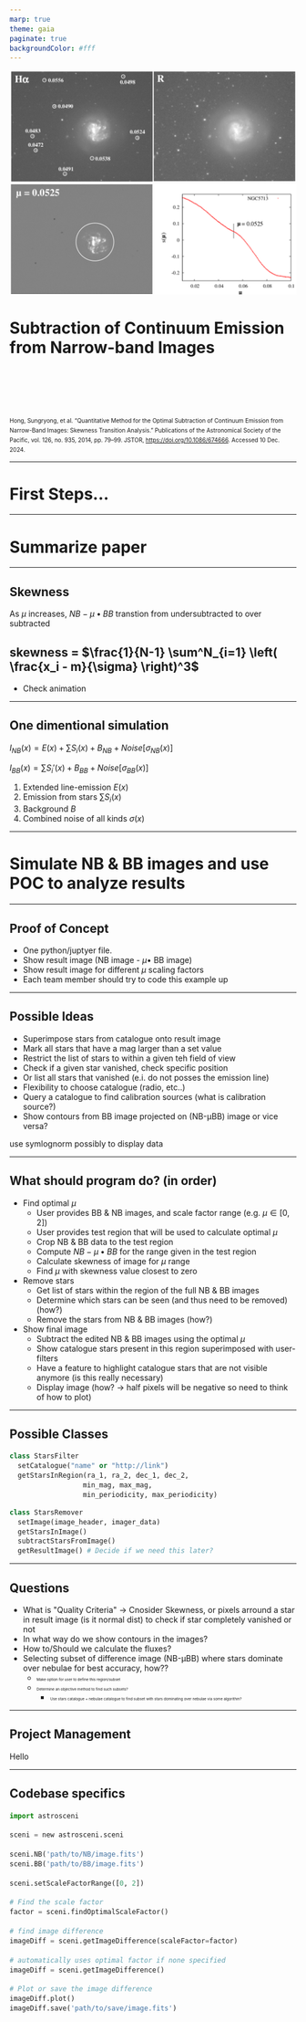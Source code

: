 ```yaml
---
marp: true
theme: gaia
paginate: true
backgroundColor: #fff
---
```


![bg bottom:90% 90%](./images/original.png)
![bg bottom:90% 90%](./images/result.png)
# Subtraction of Continuum Emission from Narrow-band Images
<br><br><br><br>

<style scoped>small { font-size: 0.4rem; line-height: 0.1rem; }</style>

<small style="font-size: 10px;">Hong, Sungryong, et al. “Quantitative Method for the Optimal Subtraction of Continuum Emission from Narrow-Band Images: Skewness Transition Analysis.” Publications of the Astronomical Society of the Pacific, vol. 126, no. 935, 2014, pp. 79–99. JSTOR, https://doi.org/10.1086/674666. Accessed 10 Dec. 2024.</small>

---

<!-- _class: lead -->
# First Steps...

---

<!-- _class: lead -->
# Summarize paper

---

## Skewness
As $\mu$ increases, $NB - \mu \bullet BB$ transtion from undersubtracted to over subtracted
<br>

## skewness = $\frac{1}{N-1} \sum^N_{i=1} \left( \frac{x_i - m}{\sigma} \right)^3$

- Check animation

---

## One dimentional simulation

$I_{NB}(x) = E(x) + \sum S_i(x) + B_{NB} + Noise[\sigma_{NB}(x)]$

$I_{BB}(x) = \sum S_i'(x) + B_{BB} + Noise[\sigma_{BB}(x)]$

1. Extended line-emission $E(x)$
2. Emission from stars $\sum S_i(x)$
3. Background $B$
4. Combined noise of all kinds $σ(x)$

---


<!-- _class: lead -->
# Simulate NB & BB images and use POC to analyze results


---

## Proof of Concept
- One python/juptyer file.
- Show result image (NB image -  $\mu \bullet$ BB image) 
- Show result image for different $\mu$ scaling factors
- Each team member should try to code this example up

---

## Possible Ideas
<!-- Program should be able to: -->
- Superimpose stars from catalogue onto result image
- Mark all stars that have a mag larger than a set value
- Restrict the list of stars to within a given teh field of view
- Check if a given star vanished, check specific position
- Or list all stars that vanished (e.i. do not posses the emission line)
- Flexibility to choose catalogue (radio, etc..)
- Query a catalogue to find calibration sources (what is calibration source?)
- Show contours from BB image projected on (NB-μBB) image or vice versa?
<!-- - Calibration sources could be stars with periodicity < 2 -->
<!-- - hipparcos catalogue: for each star have ra, dec, periodicity, magnitude -->
use symlognorm possibly to display data

---

<style scoped>section {font-size: 20px;}</style>

## What should program do? (in order)
- Find optimal $\mu$
  - User provides BB & NB images, and scale factor range (e.g. $\mu \in [0, 2]$)
  - User provides test region that will be used to calculate optimal $\mu$
  - Crop NB & BB data to the test region
  - Compute $NB-\mu \bullet BB$ for the range given in the test region
  - Calculate skewness of image for $\mu$ range
  - Find $\mu$ with skewness value closest to zero
- Remove stars
  - Get list of stars within the region of the full NB & BB images
  - Determine which stars can be seen (and thus need to be removed) (how?)
  - Remove the stars from NB & BB images (how?)
- Show final image
  - Subtract the edited NB & BB images using the optimal $\mu$
  - Show catalogue stars present in this region superimposed with user-filters
  - Have a feature to highlight catalogue stars that are not visible anymore (is this really necessary)
  - Display image (how? -> half pixels will be negative so need to think of how to plot) 


---

## Possible Classes
```python
class StarsFilter
  setCatalogue("name" or "http://link")
  getStarsInRegion(ra_1, ra_2, dec_1, dec_2, 
                  min_mag, max_mag, 
                  min_periodicity, max_periodicity)
```
```python
class StarsRemover
  setImage(image_header, imager_data)
  getStarsInImage()
  subtractStarsFromImage()
  getResultImage() # Decide if we need this later?
```
---

## Questions
- What is "Quality Criteria" -> Cnosider Skewness, or pixels arround a star in result image (is it normal dist) to check if star completely vanished or not
- In what way do we show contours in the images?
- How to/Should we calculate the fluxes?
- Selecting subset of difference image (NB-μBB) where stars dominate over nebulae for best accuracy, how??
  - <small>Make option for user to define this region/subset</small>
  - <small>Determine an objective method to find such subsets?</small>
    - <small><small>Use stars catalogue + nebulae catalogue to find subset with stars dominating over nebulae via some algorithm?</small></small>

---

## Project Management
Hello

---

## Codebase specifics
```python
import astrosceni

sceni = new astrosceni.sceni

sceni.NB('path/to/NB/image.fits')
sceni.BB('path/to/BB/image.fits')

sceni.setScaleFactorRange([0, 2])

# Find the scale factor
factor = sceni.findOptimalScaleFactor()

# find image difference
imageDiff = sceni.getImageDifference(scaleFactor=factor)

# automatically uses optimal factor if none specified
imageDiff = sceni.getImageDifference()

# Plot or save the image difference
imageDiff.plot()
imageDiff.save('path/to/save/image.fits')
```

